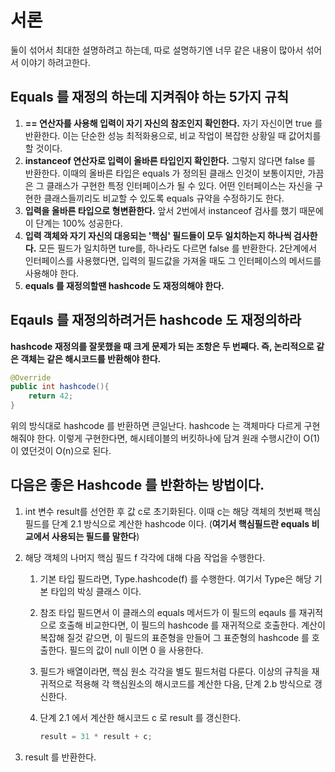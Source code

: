 # 서론

둘이 섞어서 최대한 설명하려고 하는데, 따로 설명하기엔 너무 같은 내용이 많아서 섞어서 이야기 하려고한다.

## Equals 를 재정의 하는데 지켜줘야 하는 5가지 규칙

1. **== 연산자를 사용해 입력이 자기 자신의 참조인지 확인한다.** 자기 자신이면 true 를 반환한다. 이는 단순한 성능 최적화용으로, 비교 작업이 복잡한 상황일 때 값어치를 할 것이다.
2. **instanceof 연산자로 입력이 올바른 타입인지 확인한다.** 그렇지 않다면 false 를 반환한다. 이때의 올바른 타입은 equals 가 정의된 클래스 인것이 보통이지만, 가끔은 그 클래스가 구현한 특정 인터페이스가 될 수 있다. 어떤 인터페이스는 자신을 구현한 클래스들끼리도 비교할 수 있도록 equals 규약을 수정하기도 한다.
3. **입력을 올바른 타입으로 형변환한다.** 앞서 2번에서 instanceof 검사를 했기 때문에 이 단계는 100% 성공한다.
4. **입력 객체와 자기 자신의 대응되는 '핵심' 필드들이 모두 일치하는지 하나씩 검사한다.** 모든 필드가 일치하면 ture를, 하나라도 다르면 false 를 반환한다. 2단계에서 인터페이스를 사용했다면, 입력의 필드값을 가져올 때도 그 인터페이스의 메서드를 사용해야 한다.
5. **equals 를 재정의할땐 hashcode 도 재정의해야 한다.**

## Eqauls 를 재정의하려거든 hashcode 도 재정의하라

**hashcode 재정의를 잘못했을 때 크게 문제가 되는 조항은 두 번째다. 즉, 논리적으로 같은 객체는 같은 해시코드를 반환해야 한다.**

```java
@Override
public int hashcode(){
	return 42;
}
```

위의 방식대로 hashcode 를 반환하면 큰일난다. hashcode 는 객체마다 다르게 구현해줘야 한다. 이렇게 구현한다면, 해시테이블의 버킷하나에 담겨 원래 수행시간이 O(1)이 였던것이 O(n)으로 된다.

## 다음은 좋은 Hashcode 를 반환하는 방법이다.

1. int 변수 result를 선언한 후 값 c로 초기화된다. 이때 c는 해당 객체의 첫번째 핵심 필드를 단계 2.1 방식으로 계산한 hashcode 이다. (**여기서 핵심필드란 equals 비교에서 사용되는 필드를 말한다**)
2. 해당 객체의 나머지 핵심 필드 f 각각에 대해 다음 작업을 수행한다.
    1. 기본 타입 필드라면, Type.hashcode(f) 를 수행한다. 여기서 Type은 해당 기본 타입의 박싱 클래스 이다.
    2. 참조 타입 필드면서 이 클래스의 equals 메서드가 이 필드의 eqauls 를 재귀적으로 호출해 비교한다면, 이 필드의 hashcode 를 재귀적으로 호출한다. 계산이 복잡해 질것 같으면, 이 필드의 표준형을 만들어 그 표준형의 hashcode 를 호출한다. 필드의 값이 null 이면 0 을 사용한다.
    3. 필드가 배열이라면, 핵심 원소 각각을 별도 필드처럼 다룬다. 이상의 규칙을 재귀적으로 적용해 각 핵심원소의 해시코드를 계산한 다음, 단계 2.b 방식으로 갱신한다.
    4. 단계 2.1 에서 계산한 해시코드 c 로 result 를 갱신한다.

        ```java
        result = 31 * result + c;
        ```

3. result 를 반환한다.